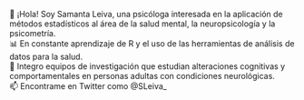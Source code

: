 👋 ¡Hola! Soy Samanta Leiva, una psicóloga interesada en la aplicación de métodos estadísticos al área de la salud mental, la neuropsicología y la psicometría.  
:bar_chart: En constante aprendizaje de R y el uso de las herramientas de análisis de datos para la salud.  
:brain: Integro equipos de investigación que estudian alteraciones cognitivas y comportamentales en personas adultas con condiciones neurológicas.  
📫 Encontrame en Twitter como @SLeiva_  

<!---
SamiLeiva/SamiLeiva is a ✨ special ✨ repository because its `README.md` (this file) appears on your GitHub profile.
You can click the Preview link to take a look at your changes.
--->
